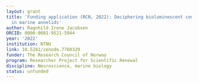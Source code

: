```yaml
---
layout: grant
title: 'Funding application (RCN, 2022): Deciphering bioluminescent communication
  in marine annelids'
author: Ragnhild Irene Jacobsen
ORCID: 0000-0001-9521-5044
year: '2022'
institution: NTNU
link: 10.5281/zenodo.7760329
funder: The Research Council of Norway
program: Researcher Project for Scientific Renewal
discipline: Neuroscience, marine biology
status: unfunded
---
```



